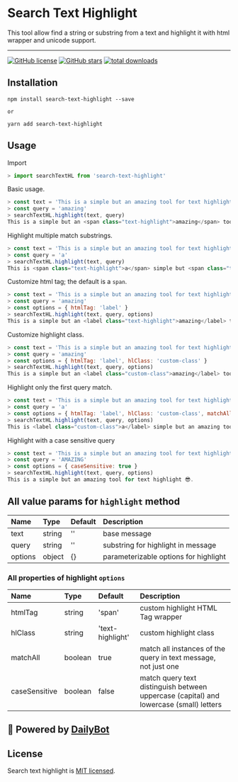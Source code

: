 # Search Text Highlight

This tool allow find a string or substring from a text and highlight it with html wrapper and unicode support.

---

[![GitHub license](https://img.shields.io/github/license/DailyBotHQ/search-text-highlight)](https://github.com/DailyBotHQ/search-text-highlight/blob/main/LICENSE)
[![GitHub stars](https://img.shields.io/github/stars/DailyBotHQ/search-text-highlight)](https://github.com/DailyBotHQ/search-text-highlight)
[![total downloads](https://img.shields.io/npm/dt/search-text-highlight.svg)](https://www.npmjs.com/package/search-text-highlight)



## Installation

```
npm install search-text-highlight --save

or

yarn add search-text-highlight
```

## Usage

Import
```javascript
> import searchTextHL from 'search-text-highlight'
```

Basic usage.
```javascript
> const text = 'This is a simple but an amazing tool for text highlight 😎.'
> const query = 'amazing'
> searchTextHL.highlight(text, query)
This is a simple but an <span class="text-highlight">amazing</span> tool for text highlight 😎.
```

Highlight multiple match substrings.
```javascript
> const text = 'This is a simple but an amazing tool for text highlight 😎.'
> const query = 'a'
> searchTextHL.highlight(text, query)
This is <span class="text-highlight">a</span> simple but <span class="text-highlight">a</span>n <span class="text-highlight">a</span>m<span class="text-highlight">a</span>zing tool for text highlight 😎.
```

Customize html tag; the default is a `span`.
```javascript
> const text = 'This is a simple but an amazing tool for text highlight 😎.'
> const query = 'amazing'
> const options = { htmlTag: 'label' }
> searchTextHL.highlight(text, query, options)
This is a simple but an <label class="text-highlight">amazing</label> tool for text highlight 😎.
```

Customize highlight class.
```javascript
> const text = 'This is a simple but an amazing tool for text highlight 😎.'
> const query = 'amazing'
> const options = { htmlTag: 'label', hlClass: 'custom-class' }
> searchTextHL.highlight(text, query, options)
This is a simple but an <label class="custom-class">amazing</label> tool for text highlight 😎.
```

Highlight only the first query match.
```javascript
> const text = 'This is a simple but an amazing tool for text highlight 😎.'
> const query = 'a'
> const options = { htmlTag: 'label', hlClass: 'custom-class', matchAll: false }
> searchTextHL.highlight(text, query, options)
This is <label class="custom-class">a</label> simple but an amazing tool for text highlight 😎.
```

Highlight with a case sensitive query
```javascript
> const text = 'This is a simple but an amazing tool for text highlight 😎.'
> const query = 'AMAZING'
> const options = { caseSensitive: true }
> searchTextHL.highlight(text, query, options)
This is a simple but an amazing tool for text highlight 😎.
```


## All value params for `highlight` method

| Name           | Type    | Default            | Description                            |
| :------------- | :------ | :----------------- | :------------------------------------- |
| text           | string  | ''                 | base message                           |
| query          | string  | ''                 | substring for highlight in message     |
| options        | object  | {}                 | parameterizable options for highlight  |

### All properties of highlight `options`

| Name           | Type    | Default            | Description                                                                             |
| :------------- | :------ | :----------------- | :---------------------------------------------------------------                        |
| htmlTag        | string  | 'span'             | custom highlight HTML Tag wrapper                                                       |
| hlClass        | string  | 'text-highlight'   | custom highlight class                                                                  |
| matchAll       | boolean | true               | match all instances of the query in text message, not just one                          |
| caseSensitive  | boolean | false              | match query text distinguish between uppercase (capital) and lowercase (small) letters  |



## :electric_plug: Powered by [DailyBot](https://www.dailybot.com?utm_source=dailybotopensource&utm_medium=search-text-highlight)

## License

Search text highlight is [MIT licensed](./LICENSE).
